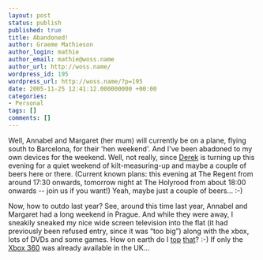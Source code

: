 ```yaml
---
layout: post
status: publish
published: true
title: Abandoned!
author: Graeme Mathieson
author_login: mathie
author_email: mathie@woss.name
author_url: http://woss.name/
wordpress_id: 195
wordpress_url: http://woss.name/?p=195
date: 2005-11-25 12:41:12.000000000 +00:00
categories:
- Personal
tags: []
comments: []
---
```

Well, Annabel and Margaret (her mum) will currently be on a plane, flying south to Barcelona, for their 'hen weekend'.  And I've been abadoned to my own devices for the weekend.  Well, not really, since <a href="http://drossy.net/blog/">Derek</a> is turning up this evening for a quiet weekend of kilt-measuring-up and maybe a couple of beers here or there.  (Current known plans: this evening at The Regent from around 17:30 onwards, tomorrow night at The Holyrood from about 18:00 onwards -- join us if you want!)  Yeah, maybe just a couple of beers... :-)

Now, how to outdo last year?  See, around this time last year, Annabel and Margaret had a long weekend in Prague.  And while they were away, I sneakily sneaked my nice wide screen television into the flat (it had previously been refused entry, since it was <q>too big</q>) along with the xbox, lots of DVDs and some games.  How on earth do I <a href="http://www.apple.com/powermac/">top</a> <a href="http://www.apple.com/displays/">that</a>? :-)  If only the <a href="http://www.xbox.com/en-GB/">Xbox 360</a> was already available in the UK...
